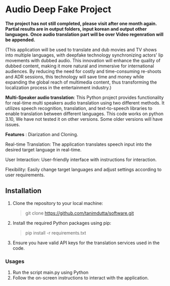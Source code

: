 # Audio Deep Fake Project
**The project has not still completed, please visit after one month again. Partial results are in output folders, input korean and output other languages. Once audio translation part will be over Video regenration will be appended.**

(This application will be used to translate and dub movies and TV shows into multiple languages, with deepfake technology synchronizing actors' lip movements with dubbed audio. This innovation will enhance the quality of dubbed content, making it more natural and immersive for international audiences. By reducing the need for costly and time-consuming re-shoots and ADR sessions, this technology will save time and money while expanding the global reach of multimedia content, thus transforming the localization process in the entertainment industry.)

**Multi-Speaker audio translation**: This Python project provides functionality for real-time multi speakers audio translation using two different methods. It utilizes speech recognition, translation, and text-to-speech libraries to enable translation between different languages. This code works on python 3.10, We have not tested it on other versions. Some older versions will have issues.

**Features** : 
Diarization and Cloning.

Real-time Translation: The application translates speech input into the desired target language in real-time.

User Interaction: User-friendly interface with instructions for interaction.

Flexibility: Easily change target languages and adjust settings according to user requirements.

## Installation
1. Clone the repository to your local machine:
    > git clone https://github.com/tanimdutta/software.git

2. Install the required Python packages using pip:
    > pip install -r requirements.txt
  
3. Ensure you have valid API keys for the translation services used in the code.
### Usages
1. Run the script main.py using Python
2. Follow the on-screen instructions to interact with the application.
